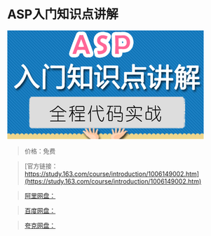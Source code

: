 # ASP入门知识点讲解

![img](../../../assets/study163/free/574fe27d-002a-4d96-9855-cdf22d6f2e5b.png)

> 价格：免费

> [官方链接：https://study.163.com/course/introduction/1006149002.htm](https://study.163.com/course/introduction/1006149002.htm)

> [阿里网盘：]()

> [百度网盘：]()

> [夸克网盘：]()
